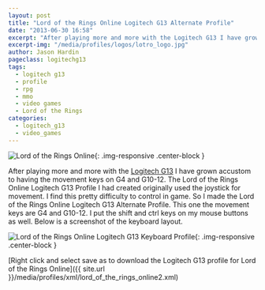 ```yaml
---
layout: post
title: "Lord of the Rings Online Logitech G13 Alternate Profile"
date: "2013-06-30 16:58"
excerpt: "After playing more and more with the Logitech G13 I have grown accustom to having the movement keys on G4 and G10-12. The Lord of the Rings Online Logitech G13 Profile I had created originally used the joystick for movement."
excerpt-img: "/media/profiles/logos/lotro_logo.jpg"
author: Jason Hardin
pageclass: logitechg13
tags:
  - logitech g13
  - profile
  - rpg
  - mmo
  - video games
  - Lord of the Rings
categories:
  - logitech_g13
  - video_games
---
```

![Lord of the Rings Online]({{site.url}}/media/profiles/logos/lotro_logo.jpg){: .img-responsive  .center-block }

After playing more and more with the [Logitech G13](http://gaming.logitech.com/en-us/product/g13-advanced-gameboard) I have grown accustom to having the movement keys on G4 and G10-12. The Lord of the Rings Online Logitech G13 Profile I had created originally used the joystick for movement. I find this pretty difficulty to control in game. So I made the Lord of the Rings Online Logitech G13 Alternate Profile. This one the movement keys are G4 and G10-12. I put the shift and ctrl keys on my mouse buttons as well. Below is a screenshot of the keyboard layout.

![Lord of the Rings Online Logitech G13 Keyboard Profile]({{site.url}}/media/profiles/layouts/lord_of_the_rings_online_keyboard_layout.png){: .img-responsive  .center-block }

[Right click and select save as to download the Logitech G13 profile for Lord of the Rings Online]({{ site.url }}/media/profiles/xml/lord_of_the_rings_online2.xml)
